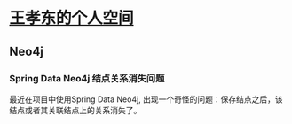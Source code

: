 # [王孝东的个人空间](https://scm-git.github.io/)
## Neo4j
### Spring Data Neo4j 结点关系消失问题

最近在项目中使用Spring Data Neo4j, 出现一个奇怪的问题：保存结点之后，该结点或者其关联结点上的关系消失了。
